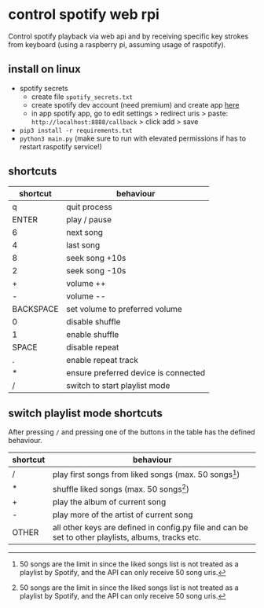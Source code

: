 # control spotify web rpi
Control spotify playback via web api and by receiving specific key strokes from keyboard (using a raspberry pi, assuming usage of raspotify).

## install on linux
* spotify secrets
  * create file `spotify_secrets.txt`
  * create spotify dev account (need premium) and create app [here](https://developer.spotify.com/dashboard/login)
  * in app spotify app, go to edit settings > redirect uris > paste: `http://localhost:8888/callback` > click add > save
* `pip3 install -r requirements.txt`
* `python3 main.py` (make sure to run with elevated permissions if has to restart raspotify service!)

## shortcuts
shortcut | behaviour
--- | ---
q | quit process
ENTER | play / pause
6 | next song
4 | last song
8 | seek song +10s
2 | seek song -10s
\+ | volume ++
\- | volume --
BACKSPACE | set volume to preferred volume
0 | disable shuffle
1 | enable shuffle
SPACE | disable repeat
. | enable repeat track
\* | ensure preferred device is connected
/ | switch to start playlist mode

## switch playlist mode shortcuts
After pressing `/` and pressing one of the buttons in the table has the defined behaviour.

shortcut | behaviour
--- | ---
/ | play first songs from liked songs (max. 50 songs[^1])
\* | shuffle liked songs (max. 50 songs[^1])
\+ | play the album of current song
\- | play more of the artist of current song
OTHER | all other keys are defined in config.py file and can be set to other playlists, albums, tracks etc.


[^1]: 50 songs are the limit in since the liked songs list is not treated as a playlist by Spotify, and the API can only receive 50 song uris.
